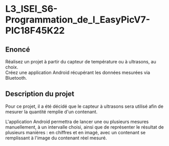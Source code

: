 # L3_ISEI_S6-Programmation_de_l_EasyPicV7-PIC18F45K22

## Enoncé
Réalisez un projet à partir du capteur de température ou à ultrasons, au choix.<br>
Créez une application Android récupérant les données mesurées via Bluetooth.

## Description du projet
Pour ce projet, il a été décidé que le capteur à ultrasons sera utilisé afin de mesurer la quantité remplie d'un contenant.


L'application Android permettra de lancer une ou plusieurs mesures manuellement, à un intervalle choisi, ainsi que de représenter le résultat de plusieurs manières : en chiffres et en imagé, avec un contenant se remplissant à l'image du contenant réel mesuré.